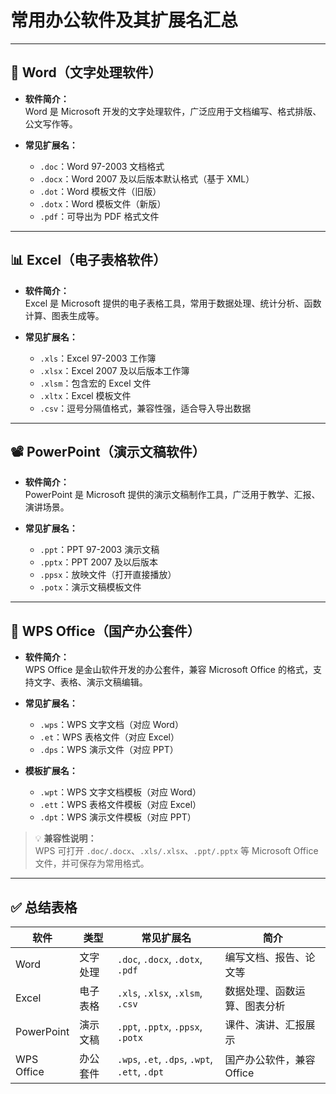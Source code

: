 # 常用办公软件及其扩展名汇总

---

## 📝 Word（文字处理软件）

- **软件简介：**  
  Word 是 Microsoft 开发的文字处理软件，广泛应用于文档编写、格式排版、公文写作等。

- **常见扩展名：**
  - `.doc`：Word 97-2003 文档格式
  - `.docx`：Word 2007 及以后版本默认格式（基于 XML）
  - `.dot`：Word 模板文件（旧版）
  - `.dotx`：Word 模板文件（新版）
  - `.pdf`：可导出为 PDF 格式文件

---

## 📊 Excel（电子表格软件）

- **软件简介：**  
  Excel 是 Microsoft 提供的电子表格工具，常用于数据处理、统计分析、函数计算、图表生成等。

- **常见扩展名：**
  - `.xls`：Excel 97-2003 工作簿
  - `.xlsx`：Excel 2007 及以后版本工作簿
  - `.xlsm`：包含宏的 Excel 文件
  - `.xltx`：Excel 模板文件
  - `.csv`：逗号分隔值格式，兼容性强，适合导入导出数据

---

## 📽️ PowerPoint（演示文稿软件）

- **软件简介：**  
  PowerPoint 是 Microsoft 提供的演示文稿制作工具，广泛用于教学、汇报、演讲场景。

- **常见扩展名：**
  - `.ppt`：PPT 97-2003 演示文稿
  - `.pptx`：PPT 2007 及以后版本
  - `.ppsx`：放映文件（打开直接播放）
  - `.potx`：演示文稿模板文件

---

## 🧩 WPS Office（国产办公套件）

- **软件简介：**  
  WPS Office 是金山软件开发的办公套件，兼容 Microsoft Office 的格式，支持文字、表格、演示文稿编辑。

- **常见扩展名：**
  - `.wps`：WPS 文字文档（对应 Word）
  - `.et`：WPS 表格文件（对应 Excel）
  - `.dps`：WPS 演示文件（对应 PPT）
 
- **模板扩展名：**
  - `.wpt`：WPS 文字文档模板（对应 Word）
  - `.ett`：WPS 表格文件模板（对应 Excel）
  - `.dpt`：WPS 演示文件模板（对应 PPT）
   
> 💡 **兼容性说明：**  
WPS 可打开 `.doc/.docx`、`.xls/.xlsx`、`.ppt/.pptx` 等 Microsoft Office 文件，并可保存为常用格式。

---

## ✅ 总结表格

| 软件         | 类型   | 常见扩展名                                         | 简介               |
| ---------- | ---- | --------------------------------------------- | ---------------- |
| Word       | 文字处理 | `.doc`, `.docx`, `.dotx`, `.pdf`              | 编写文档、报告、论文等      |
| Excel      | 电子表格 | `.xls`, `.xlsx`, `.xlsm`, `.csv`              | 数据处理、函数运算、图表分析   |
| PowerPoint | 演示文稿 | `.ppt`, `.pptx`, `.ppsx`, `.potx`             | 课件、演讲、汇报展示       |
| WPS Office | 办公套件 | `.wps`, `.et`, `.dps`, `.wpt`, `.ett`, `.dpt` | 国产办公软件，兼容 Office |

